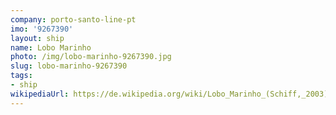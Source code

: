 ```yaml
---
company: porto-santo-line-pt
imo: '9267390'
layout: ship
name: Lobo Marinho
photo: /img/lobo-marinho-9267390.jpg
slug: lobo-marinho-9267390
tags:
- ship
wikipediaUrl: https://de.wikipedia.org/wiki/Lobo_Marinho_(Schiff,_2003)
---
```

